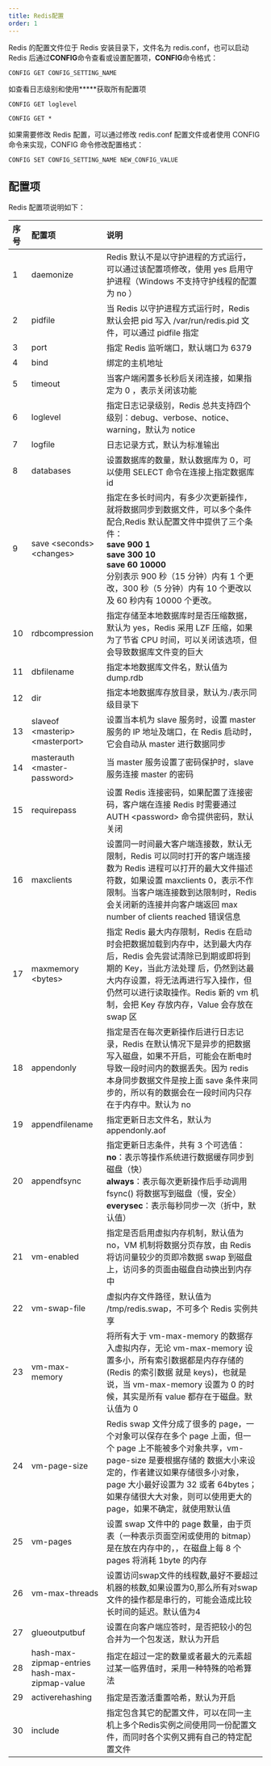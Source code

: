 ```yaml
---
title: Redis配置
order: 1
---
```


Redis 的配置文件位于 Redis 安装目录下，文件名为 redis.conf，也可以启动 Redis 后通过**CONFIG**命令查看或设置配置项，**CONFIG**命令格式：

```shell
CONFIG GET CONFIG_SETTING_NAME
```

如查看日志级别和使用**\***获取所有配置项

```shell
CONFIG GET loglevel

CONFIG GET *
```

如果需要修改 Redis 配置，可以通过修改 redis.conf 配置文件或者使用 CONFIG 命令来实现，CONFIG 命令修改配置格式：

```shell
CONFIG SET CONFIG_SETTING_NAME NEW_CONFIG_VALUE
```

## 配置项

Redis 配置项说明如下：

| 序号 | 配置项                                             | 说明                                                         |
| :--- | :------------------------------------------------- | :----------------------------------------------------------- |
| 1    | daemonize                                          | Redis 默认不是以守护进程的方式运行，可以通过该配置项修改，使用 yes 启用守护进程（Windows 不支持守护线程的配置为 no ） |
| 2    | pidfile                                            | 当 Redis 以守护进程方式运行时，Redis 默认会把 pid 写入 /var/run/redis.pid 文件，可以通过 pidfile 指定 |
| 3    | port                                               | 指定 Redis 监听端口，默认端口为 6379                         |
| 4    | bind                                               | 绑定的主机地址                                               |
| 5    | timeout                                            | 当客户端闲置多长秒后关闭连接，如果指定为 0 ，表示关闭该功能  |
| 6    | loglevel                                           | 指定日志记录级别，Redis 总共支持四个级别：debug、verbose、notice、warning，默认为 notice |
| 7    | logfile                                            | 日志记录方式，默认为标准输出                                 |
| 8    | databases                                          | 设置数据库的数量，默认数据库为 0，可以使用 SELECT 命令在连接上指定数据库 id |
| 9    | save &lt;seconds> &lt;changes>                     | 指定在多长时间内，有多少次更新操作，就将数据同步到数据文件，可以多个条件配合,Redis 默认配置文件中提供了三个条件：<br>**save 900 1**<br>**save 300 10**<br>**save 60 10000**<br>分别表示 900 秒（15 分钟）内有 1 个更改，300 秒（5 分钟）内有 10 个更改以及 60 秒内有 10000 个更改。 |
| 10   | rdbcompression                                     | 指定存储至本地数据库时是否压缩数据，默认为 yes，Redis 采用 LZF 压缩，如果为了节省 CPU 时间，可以关闭该选项，但会导致数据库文件变的巨大 |
| 11   | dbfilename                                         | 指定本地数据库文件名，默认值为 dump.rdb                      |
| 12   | dir                                                | 指定本地数据库存放目录，默认为./表示同级目录下               |
| 13   | slaveof &lt;masterip> &lt;masterport>              | 设置当本机为 slave 服务时，设置 master 服务的 IP 地址及端口，在 Redis 启动时，它会自动从 master 进行数据同步 |
| 14   | masterauth &lt;master-password>                    | 当 master 服务设置了密码保护时，slave 服务连接 master 的密码 |
| 15   | requirepass                                        | 设置 Redis 连接密码，如果配置了连接密码，客户端在连接 Redis 时需要通过 AUTH \<password\> 命令提供密码，默认关闭 |
| 16   | maxclients                                         | 设置同一时间最大客户端连接数，默认无限制，Redis 可以同时打开的客户端连接数为 Redis 进程可以打开的最大文件描述符数，如果设置 maxclients 0，表示不作限制。当客户端连接数到达限制时，Redis 会关闭新的连接并向客户端返回 max number of clients reached 错误信息 |
| 17   | maxmemory &lt;bytes>                               | 指定 Redis 最大内存限制，Redis 在启动时会把数据加载到内存中，达到最大内存后，Redis 会先尝试清除已到期或即将到期的 Key，当此方法处理 后，仍然到达最大内存设置，将无法再进行写入操作，但仍然可以进行读取操作。Redis 新的 vm 机制，会把 Key 存放内存，Value 会存放在 swap 区 |
| 18   | appendonly                                         | 指定是否在每次更新操作后进行日志记录，Redis 在默认情况下是异步的把数据写入磁盘，如果不开启，可能会在断电时导致一段时间内的数据丢失。因为 redis 本身同步数据文件是按上面 save 条件来同步的，所以有的数据会在一段时间内只存在于内存中。默认为 no |
| 19   | appendfilename                                     | 指定更新日志文件名，默认为 appendonly.aof                    |
| 20   | appendfsync                                        | 指定更新日志条件，共有 3 个可选值： <br>**no**：表示等操作系统进行数据缓存同步到磁盘（快）<br>**always**：表示每次更新操作后手动调用 fsync() 将数据写到磁盘（慢，安全） <br>**everysec**：表示每秒同步一次（折中，默认值） |
| 21   | vm-enabled                                         | 指定是否启用虚拟内存机制，默认值为 no，VM 机制将数据分页存放，由 Redis 将访问量较少的页即冷数据 swap 到磁盘上，访问多的页面由磁盘自动换出到内存中 |
| 22   | vm-swap-file                                       | 虚拟内存文件路径，默认值为 /tmp/redis.swap，不可多个 Redis 实例共享 |
| 23   | vm-max-memory                                      | 将所有大于 vm-max-memory 的数据存入虚拟内存，无论 vm-max-memory 设置多小，所有索引数据都是内存存储的(Redis 的索引数据 就是 keys)，也就是说，当 vm-max-memory 设置为 0 的时候，其实是所有 value 都存在于磁盘。默认值为 0 |
| 24   | vm-page-size                                       | Redis swap 文件分成了很多的 page，一个对象可以保存在多个 page 上面，但一个 page 上不能被多个对象共享，vm-page-size 是要根据存储的 数据大小来设定的，作者建议如果存储很多小对象，page 大小最好设置为 32 或者 64bytes；如果存储很大大对象，则可以使用更大的 page，如果不确定，就使用默认值 |
| 25   | vm-pages                                           | 设置 swap 文件中的 page 数量，由于页表（一种表示页面空闲或使用的 bitmap）是在放在内存中的，，在磁盘上每 8 个 pages 将消耗 1byte 的内存 |
| 26   | vm-max-threads                                     | 设置访问swap文件的线程数,最好不要超过机器的核数,如果设置为0,那么所有对swap文件的操作都是串行的，可能会造成比较长时间的延迟。默认值为4 |
| 27   | glueoutputbuf                                      | 设置在向客户端应答时，是否把较小的包合并为一个包发送，默认为开启 |
| 28   | hash-max-zipmap-entries <br/>hash-max-zipmap-value | 指定在超过一定的数量或者最大的元素超过某一临界值时，采用一种特殊的哈希算法 |
| 29   | activerehashing                                    | 指定是否激活重置哈希，默认为开启                             |
| 30   | include                                            | 指定包含其它的配置文件，可以在同一主机上多个Redis实例之间使用同一份配置文件，而同时各个实例又拥有自己的特定配置文件 |
